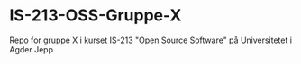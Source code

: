 # IS-213-OSS-Gruppe-X
Repo for gruppe X i kurset IS-213 "Open Source Software" på Universitetet i Agder
Jepp

